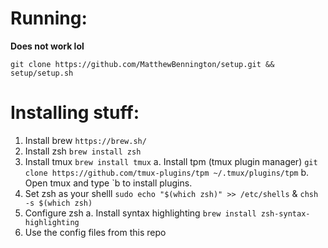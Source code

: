 # Running:

__Does not work lol__

`git clone https://github.com/MatthewBennington/setup.git && setup/setup.sh`

# Installing stuff:
1. Install brew `https://brew.sh/`
2. Install zsh `brew install zsh`
3. Install tmux `brew install tmux`
  a. Install tpm (tmux plugin manager) `git clone https://github.com/tmux-plugins/tpm ~/.tmux/plugins/tpm`
  b. Open tmux and type \`b to install plugins.
4. Set zsh as your shelll `sudo echo "$(which zsh)" >> /etc/shells` & `chsh -s $(which zsh)`
5. Configure zsh
  a. Install syntax highlighting `brew install zsh-syntax-highlighting`
6. Use the config files from this repo
